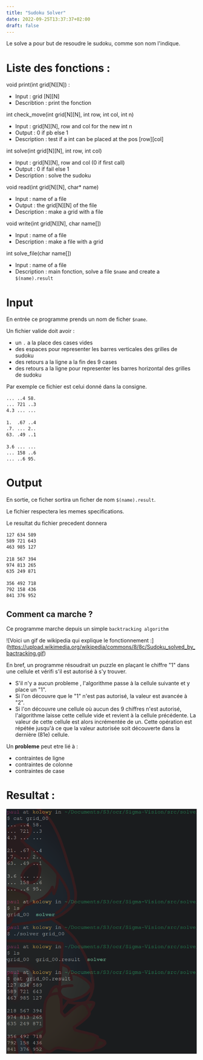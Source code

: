```yaml
---
title: "Sudoku Solver"
date: 2022-09-25T13:37:37+02:00
draft: false
---
```


Le solve a pour but de resoudre le sudoku, comme son nom l'indique.


# Liste des fonctions :

void print(int grid[N][N]) : 
 * Input : grid [N][N]
 * Describtion : print the fonction


int check_move(int grid[N][N], int row, int col, int n)
 *  Input : grid[N][N], row and col for the new int n
 *  Output : 0 if pb else 1
 *  Description : test if a int can be placed at the pos [row][col]


int solve(int grid[N][N], int row, int col)
 * Input : grid[N][N], row and col (0 if first call)
 * Output : 0 if fail else 1
 * Description : solve the sudoku


void read(int grid[N][N], char* name)
* Input : name of a file
* Output : the grid[N][N] of the file
* Description : make a grid with a file


void write(int grid[N][N], char name[])
* Input : name of a file
* Description : make a file with a grid


int solve_file(char name[])
* Input : name of a file
* Description : main fonction, solve a file `$name` and create a `$(name).result`


# Input 

En entrée ce programme prends un nom de ficher `$name`.

Un fichier valide doit avoir :
- un `.` a la place des cases vides
- des espaces pour representer les barres verticales des grilles de sudoku
- des retours a la ligne a la fin des 9 cases
- des retours a la ligne pour representer les barres horizontal des grilles de sudoku

Par exemple ce fichier est celui donné dans la consigne.
```
... ..4 58.
... 721 ..3
4.3 ... ...

1.  .67 ..4
.7. ... 2..
63. .49 ..1

3.6 ... ...
... 158 ..6
... ..6 95.
```

# Output

En sortie, ce ficher sortira un ficher de nom `$(name).result`.

Le fichier respectera les memes specifications.

Le resultat du fichier precedent donnera

```
127 634 589
589 721 643
463 985 127

218 567 394
974 813 265
635 249 871

356 492 718
792 158 436
841 376 952
```

## Comment ca marche ?

Ce programme marche depuis un simple `backtracking algorithm`

![Voici un gif de wikipedia qui explique le fonctionnement :]
(https://upload.wikimedia.org/wikipedia/commons/8/8c/Sudoku_solved_by_bactracking.gif)

En bref, un programme résoudrait un puzzle en plaçant le chiffre "1" dans une cellule et vérifi s'il est autorisé à s'y trouver.

- S'il n'y a aucun probleme , l'algorithme passe à la cellule suivante et y place un "1". 
- Si l'on découvre que le "1" n'est pas autorisé, la valeur est avancée à "2".
- Si l'on découvre une cellule où aucun des 9 chiffres n'est autorisé, l'algorithme laisse cette cellule vide et revient à la cellule précédente. La valeur de cette cellule est alors incrémentée de un. Cette opération est répétée jusqu'à ce que la valeur autorisée soit découverte dans la dernière (81e) cellule.


Un **probleme** peut etre lié à :
- contraintes de ligne
- contraintes de colonne
- contraintes de case


# Resultat : 

![Voici le resultat :](solve.png)